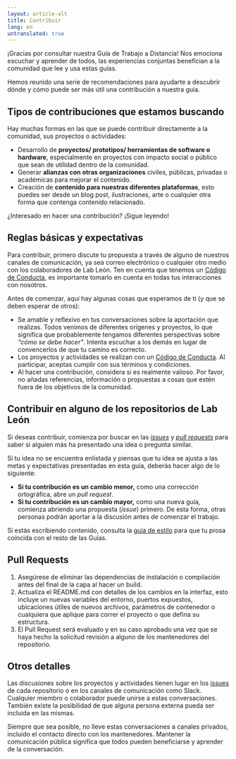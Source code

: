 ```yaml
---
layout: article-alt
title: Contribuir
lang: en
untranslated: true
---
```


¡Gracias por consultar nuestra Guía de Trabajo a Distancia! Nos emociona escuchar y aprender de todos, las experiencias conjuntas benefician a la comunidad que lee y usa estas guías.

Hemos reunido una serie de recomendaciones para ayudarte a descubrir dónde y cómo puede ser más útil una contribución a nuestra guía.
<!-- 
## Tabla de contenidos

1. [Tipos de contribuciones que estamos buscando](#Tipos-de-contribuciones-que-estamos-buscando)
2. [Reglas básicas y expectativas](#Reglas-básicas-y-expectativas)
3. [Contribuir en alguno de los repositorios de Lab León](#Contribuir-en-alguno-de-los-repositorios-de-Future-Lab)
4. [Compartir - divulgación de ciencia y tecnología](#style-guide)
5. [Colaborar - alianzas con otras organizaciones](#setting-up-your-environment)
6. [Otros detalles](#Otros-detalles) -->

## Tipos de contribuciones que estamos buscando

Hay muchas formas en las que se puede contribuir directamente a la comunidad, sus proyectos o actividades:

- Desarrollo de **proyectos/ prototipos/ herramientas de software o hardware**, especialmente en proyectos con impacto social o público que sean de utilidad dentro de la comunidad.
- Generar **alianzas con otras organizaciones** civiles, públicas, privadas o académicas para mejorar el contenido.
- Creación de **contenido para nuestras diferentes plataformas**, esto puedes ser desde un blog post, ilustraciones, arte o cualquier otra forma que contenga contenido relacionado.

¿Interesado en hacer una contribución? ¡Sigue leyendo!

## Reglas básicas y expectativas

Para contribuir, primero discute tu propuesta a través de alguno de nuestros canales de comunicación, ya sea correo electrónico o cualquier otro medio con los colaboradores de Lab León. Ten en cuenta que tenemos un [Código de Conducta](COD.md), es importante tomarlo en cuenta en todas tus interacciones con nosotros.

Antes de comenzar, aquí hay algunas cosas que esperamos de ti (y que se deben esperar de otros):

* Se amable y reflexivo en tus conversaciones sobre la aportación que realizas. Todos venimos de diferentes orígenes y proyectos, lo que significa que probablemente tengamos diferentes perspectivas sobre _"cómo se debe hacer"_. Intenta escuchar a los demás en lugar de convencerlos de que tu camino es correcto.
* Los proyectos y actividades se realizan con un [Código de Conducta](COD.md). Al participar, aceptas cumplir con sus términos y condiciones.
* Al hacer una contribución, considera si es realmente valioso. Por favor, no añadas referencias, información o propuestas a cosas que estén fuera de los objetivos de la comunidad.

## Contribuir en alguno de los repositorios de Lab León
Si deseas contribuir, comienza por buscar en las [*issues*](https://github.com/LabLeon/gobierno-agil/issues) y [*pull requests*](https://github.com/LabLeon/gobierno-agil/pulls) para saber si alguien más ha presentado una idea o pregunta similar.

Si tu idea no se encuentra enlistada y piensas que tu idea se ajusta a las metas y expectativas presentadas en esta guía, deberás hacer algo de lo siguiente:
* **Si tu contribución es un cambio menor,** como una corrección ortográfica, abre un *pull request*.
* **Si tu contribución es un cambio mayor,** como una nueva guía, comienza abriendo una propuesta (*issue*) primero. De esta forma, otras personas podrán aportar a la discusión antes de comenzar el trabajo.

Si estás escribiendo contenido, consulta la [guía de estilo](#) para que tu prosa coincida con el resto de las Guías.

## Pull Requests

1. Asegúrese de eliminar las dependencias de instalación o compilación antes del final de la capa al hacer un build.
2. Actualiza el README.md con detalles de los cambios en la interfaz, esto incluye un nuevas variables del entorno, puertos expuestos, ubicaciones útiles de nuevos archivos, parámetros de contenedor o cualquiera que aplique para correr el proyecto o que defina su estructura.
3. El Pull Request será evaluado y en su caso aprobado una vez que se haya hecho la solicitud revisión a alguno de los mantenedores del repositorio.


## Otros detalles

Las discusiones sobre los proyectos y actividades tienen lugar en los [issues]((https://github.com/LabLeon/gobierno-agil/issues)) de cada repositorio o en los canales de comunicación como Slack. Cualquier miembro o colaborador puede unirse a estas conversaciones. También existe la posibilidad de que alguna persona externa pueda ser incluida en las mismas.

Siempre que sea posible, no lleve estas conversaciones a canales privados, incluido el contacto directo con los mantenedores. Mantener la comunicación pública significa que todos pueden beneficiarse y aprender de la conversación.
